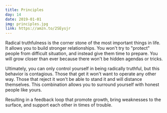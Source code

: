 ```yaml
---
title: Principles
day: 14
date: 2019-01-01
img: principles.jpg
link: https://amzn.to/2SEysjr
---
```


Radical truthfulness is the corner stone of the most important things in life.
It allows you to build stronger relationships. You won't try to
"protect" people from difficult situation, and instead give them time
to prepare. You will grow closer than ever because there won't be hidden
agendas or tricks.

Ultimately, you can only control yourself in being radically truthful, but this
behavior is contagious. Those that get it won't want to operate any other way.
Those that reject it won't be able to stand it and will distance themselves.
This combination allows you to surround yourself with honest
people like yours.

Resulting in a feedback loop that promote growth, bring weaknesses to the
surface, and support each other in times of trouble.
